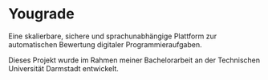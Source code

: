 # Yougrade

Eine skalierbare, sichere und sprachunabhängige Plattform zur automatischen Bewertung digitaler Programmieraufgaben.

Dieses Projekt wurde im Rahmen meiner Bachelorarbeit an der Technischen Universität Darmstadt entwickelt.
